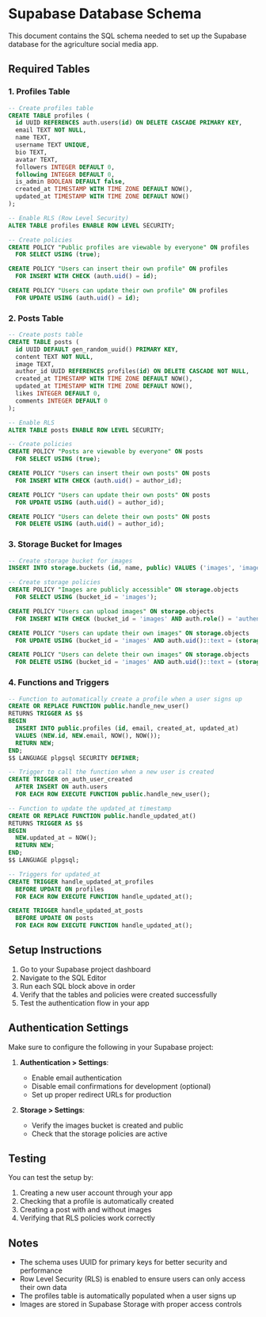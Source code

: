 # Supabase Database Schema

This document contains the SQL schema needed to set up the Supabase database for the agriculture social media app.

## Required Tables

### 1. Profiles Table
```sql
-- Create profiles table
CREATE TABLE profiles (
  id UUID REFERENCES auth.users(id) ON DELETE CASCADE PRIMARY KEY,
  email TEXT NOT NULL,
  name TEXT,
  username TEXT UNIQUE,
  bio TEXT,
  avatar TEXT,
  followers INTEGER DEFAULT 0,
  following INTEGER DEFAULT 0,
  is_admin BOOLEAN DEFAULT false,
  created_at TIMESTAMP WITH TIME ZONE DEFAULT NOW(),
  updated_at TIMESTAMP WITH TIME ZONE DEFAULT NOW()
);

-- Enable RLS (Row Level Security)
ALTER TABLE profiles ENABLE ROW LEVEL SECURITY;

-- Create policies
CREATE POLICY "Public profiles are viewable by everyone" ON profiles
  FOR SELECT USING (true);

CREATE POLICY "Users can insert their own profile" ON profiles
  FOR INSERT WITH CHECK (auth.uid() = id);

CREATE POLICY "Users can update their own profile" ON profiles
  FOR UPDATE USING (auth.uid() = id);
```

### 2. Posts Table
```sql
-- Create posts table
CREATE TABLE posts (
  id UUID DEFAULT gen_random_uuid() PRIMARY KEY,
  content TEXT NOT NULL,
  image TEXT,
  author_id UUID REFERENCES profiles(id) ON DELETE CASCADE NOT NULL,
  created_at TIMESTAMP WITH TIME ZONE DEFAULT NOW(),
  updated_at TIMESTAMP WITH TIME ZONE DEFAULT NOW(),
  likes INTEGER DEFAULT 0,
  comments INTEGER DEFAULT 0
);

-- Enable RLS
ALTER TABLE posts ENABLE ROW LEVEL SECURITY;

-- Create policies
CREATE POLICY "Posts are viewable by everyone" ON posts
  FOR SELECT USING (true);

CREATE POLICY "Users can insert their own posts" ON posts
  FOR INSERT WITH CHECK (auth.uid() = author_id);

CREATE POLICY "Users can update their own posts" ON posts
  FOR UPDATE USING (auth.uid() = author_id);

CREATE POLICY "Users can delete their own posts" ON posts
  FOR DELETE USING (auth.uid() = author_id);
```

### 3. Storage Bucket for Images
```sql
-- Create storage bucket for images
INSERT INTO storage.buckets (id, name, public) VALUES ('images', 'images', true);

-- Create storage policies
CREATE POLICY "Images are publicly accessible" ON storage.objects
  FOR SELECT USING (bucket_id = 'images');

CREATE POLICY "Users can upload images" ON storage.objects
  FOR INSERT WITH CHECK (bucket_id = 'images' AND auth.role() = 'authenticated');

CREATE POLICY "Users can update their own images" ON storage.objects
  FOR UPDATE USING (bucket_id = 'images' AND auth.uid()::text = (storage.foldername(name))[1]);

CREATE POLICY "Users can delete their own images" ON storage.objects
  FOR DELETE USING (bucket_id = 'images' AND auth.uid()::text = (storage.foldername(name))[1]);
```

### 4. Functions and Triggers
```sql
-- Function to automatically create a profile when a user signs up
CREATE OR REPLACE FUNCTION public.handle_new_user()
RETURNS TRIGGER AS $$
BEGIN
  INSERT INTO public.profiles (id, email, created_at, updated_at)
  VALUES (NEW.id, NEW.email, NOW(), NOW());
  RETURN NEW;
END;
$$ LANGUAGE plpgsql SECURITY DEFINER;

-- Trigger to call the function when a new user is created
CREATE TRIGGER on_auth_user_created
  AFTER INSERT ON auth.users
  FOR EACH ROW EXECUTE FUNCTION public.handle_new_user();

-- Function to update the updated_at timestamp
CREATE OR REPLACE FUNCTION public.handle_updated_at()
RETURNS TRIGGER AS $$
BEGIN
  NEW.updated_at = NOW();
  RETURN NEW;
END;
$$ LANGUAGE plpgsql;

-- Triggers for updated_at
CREATE TRIGGER handle_updated_at_profiles
  BEFORE UPDATE ON profiles
  FOR EACH ROW EXECUTE FUNCTION handle_updated_at();

CREATE TRIGGER handle_updated_at_posts
  BEFORE UPDATE ON posts
  FOR EACH ROW EXECUTE FUNCTION handle_updated_at();
```

## Setup Instructions

1. Go to your Supabase project dashboard
2. Navigate to the SQL Editor
3. Run each SQL block above in order
4. Verify that the tables and policies were created successfully
5. Test the authentication flow in your app

## Authentication Settings

Make sure to configure the following in your Supabase project:

1. **Authentication > Settings**:
   - Enable email authentication
   - Disable email confirmations for development (optional)
   - Set up proper redirect URLs for production

2. **Storage > Settings**:
   - Verify the images bucket is created and public
   - Check that the storage policies are active

## Testing

You can test the setup by:

1. Creating a new user account through your app
2. Checking that a profile is automatically created
3. Creating a post with and without images
4. Verifying that RLS policies work correctly

## Notes

- The schema uses UUID for primary keys for better security and performance
- Row Level Security (RLS) is enabled to ensure users can only access their own data
- The profiles table is automatically populated when a user signs up
- Images are stored in Supabase Storage with proper access controls
